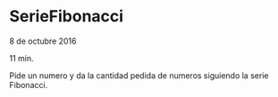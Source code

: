 # SerieFibonacci
8 de octubre 2016

11 min.

Pide un numero y da la cantidad pedida de numeros siguiendo la serie Fibonacci.
